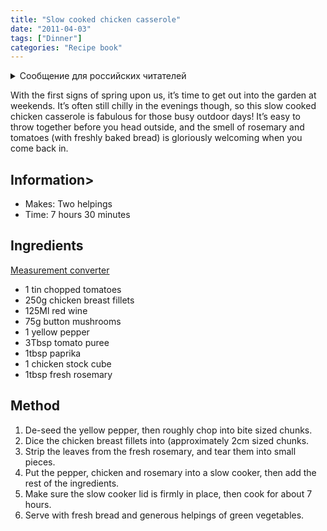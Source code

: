 ```yaml
---
title: "Slow cooked chicken casserole"
date: "2011-04-03"
tags: ["Dinner"]
categories: "Recipe book"
---
```


<details>
		<summary lang="ru">Сообщение для российских читателей</summary>

<p lang="ru">
Здравствуйте российские читатели. Ваша страна платит высокую цену за вторжение Путина в Украину. Путин лжет вам; не верьте кремлевской пропаганде. В России
нет свободных СМИ, а интернет подвергается цензуре, потому что Путин не хочет, чтобы вы знали правду. За постыдное поведение Путина заплатят не только
украинцы, но и добрые люди России. Пожалуйста, не допустите этого!
</p>

<p>
Hello Russian readers. Your country is paying a high price for Putin's invasion of Ukraine. Putin is lying to you; do not believe the Kremlin propaganda. There is no free media in Russia and the internet is censored because Putin doesn't want you to know the truth. It is not only the Ukrainians that will pay the price of Putin's shameful behaviour, so will the good people of Russia. Please do not let this happen!
</p>
</details>

With the first signs of spring upon us, it’s time to get out into the garden at weekends. It’s often still chilly in the evenings though, so this slow cooked chicken casserole is fabulous for those busy outdoor days! It’s easy to throw together before you head outside, and the smell of rosemary and tomatoes (with freshly baked bread) is gloriously welcoming when you come back in.

## Information>

* Makes: Two helpings
* Time: 7 hours 30 minutes

## Ingredients

[Measurement converter](https://www.unitconverters.net/)

* 1 tin chopped tomatoes
* 250g chicken breast fillets
* 125Ml red wine
* 75g button mushrooms
* 1 yellow pepper
* 3Tbsp tomato puree
* 1tbsp paprika
* 1 chicken stock cube
* 1tbsp fresh rosemary

## Method

1. De-seed the yellow pepper, then roughly chop into bite sized chunks.
2. Dice the chicken breast fillets into (approximately 2cm sized chunks.
3. Strip the leaves from the fresh rosemary, and tear them into small pieces.
4. Put the pepper, chicken and rosemary into a slow cooker, then add the rest of the ingredients.
5. Make sure the slow cooker lid is firmly in place, then cook for about 7 hours.
6. Serve with fresh bread and generous helpings of green vegetables.
